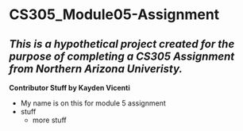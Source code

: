 # CS305_Module05-Assignment
## *This is a hypothetical project created for the purpose of completing a CS305 Assignment from Northern Arizona Univeristy.*

**Contributor Stuff by Kayden Vicenti**
* My name is on this for module 5 assignment
* stuff
    * more stuff 

